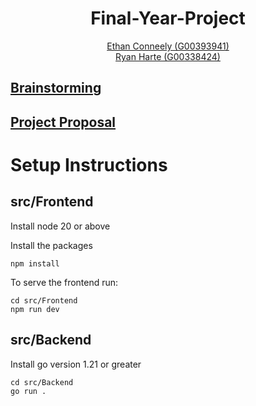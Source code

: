 <h1 align="center">
  Final-Year-Project
</h1>

<p align="center">
  <a href="https://github.com/IrishBruse">Ethan Conneely (G00393941)</a>  
  <br>
  <a href="https://github.com/The-Mad-Ryanosaurus">Ryan Harte (G00338424)</a>
  <br>

## [Brainstorming](./Documentation/Brainstorming.md)

## [Project Proposal](./Documentation/Proposal.md)

# Setup Instructions

## src/Frontend

Install node 20 or above

Install the packages

`npm install`

To serve the frontend run:

```shell
cd src/Frontend
npm run dev
```

## src/Backend

Install go version 1.21 or greater

```shell
cd src/Backend
go run .
```

